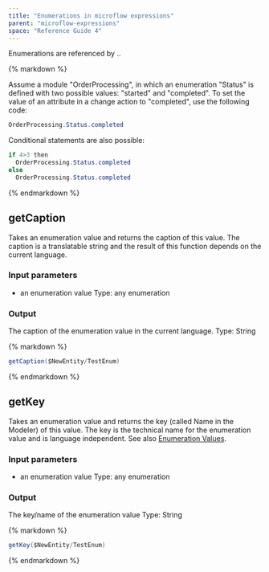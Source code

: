 ```yaml
---
title: "Enumerations in microflow expressions"
parent: "microflow-expressions"
space: "Reference Guide 4"
---
```

Enumerations are referenced by <modulename>.<enumerationname>.<enumerationvalue>

<div class="alert alert-info">{% markdown %}

Assume a module "OrderProcessing", in which an enumeration "Status" is defined with two possible values: "started" and "completed". To set the value of an attribute in a change action to "completed", use the following code:

```java
OrderProcessing.Status.completed

```

Conditional statements are also possible:

```java
if 4>3 then
  OrderProcessing.Status.completed
else
  OrderProcessing.Status.completed

```

{% endmarkdown %}</div>

## getCaption

Takes an enumeration value and returns the caption of this value. The caption is a translatable string and the result of this function depends on the current language.

### Input parameters

*   an enumeration value
    Type: any enumeration

### Output

The caption of the enumeration value in the current language.
Type: String

<div class="alert alert-info">{% markdown %}

```java
getCaption($NewEntity/TestEnum)

```

{% endmarkdown %}</div>

## getKey

Takes an enumeration value and returns the key (called Name in the Modeler) of this value. The key is the technical name for the enumeration value and is language independent. See also [Enumeration Values](enumeration-values).

### Input parameters

*   an enumeration value
    Type: any enumeration

### Output

The key/name of the enumeration value
Type: String

<div class="alert alert-info">{% markdown %}

```java
getKey($NewEntity/TestEnum)

```

{% endmarkdown %}</div>
